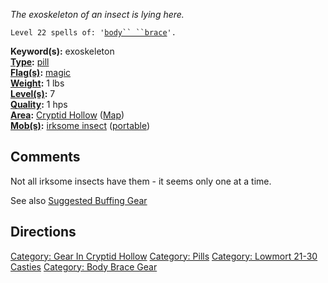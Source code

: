 *The exoskeleton of an insect is lying here.*

`Level 22 spells of: '`[`body`` ``brace`](Body_Brace.md "wikilink")`'.`

**Keyword(s):** exoskeleton  
**[Type](:Category:_Object_Types.md "wikilink"):**
[pill](:Category:_Pills.md "wikilink")  
**[Flag(s)](:Category:_Object_Flags.md "wikilink"):**
[magic](Magic_Flag.md "wikilink")  
**[Weight](Object_Weight.md "wikilink"):** 1 lbs  
**[Level(s)](Object_Level.md "wikilink"):** 7  
**[Quality](Object_Quality.md "wikilink"):** 1 hps  
**[Area](:Category:_Areas.md "wikilink"):** [Cryptid
Hollow](:Category:_Cryptid_Hollow.md "wikilink")
([Map](Cryptid_Hollow_Map.md "wikilink"))  
**[Mob(s)](:Category:_Mobs.md "wikilink"):** [irksome
insect](Irksome_Insect.md "wikilink")
([portable](Teleport.md "wikilink"))  

## Comments

Not all irksome insects have them - it seems only one at a time.

See also [Suggested Buffing
Gear](Suggested_Spellcasting_Gear#Suggested_Buffing_Gear.md "wikilink")

## Directions

[Category: Gear In Cryptid
Hollow](Category:_Gear_In_Cryptid_Hollow "wikilink") [Category:
Pills](Category:_Pills "wikilink") [Category: Lowmort 21-30
Casties](Category:_Lowmort_21-30_Casties "wikilink") [Category: Body
Brace Gear](Category:_Body_Brace_Gear "wikilink")

